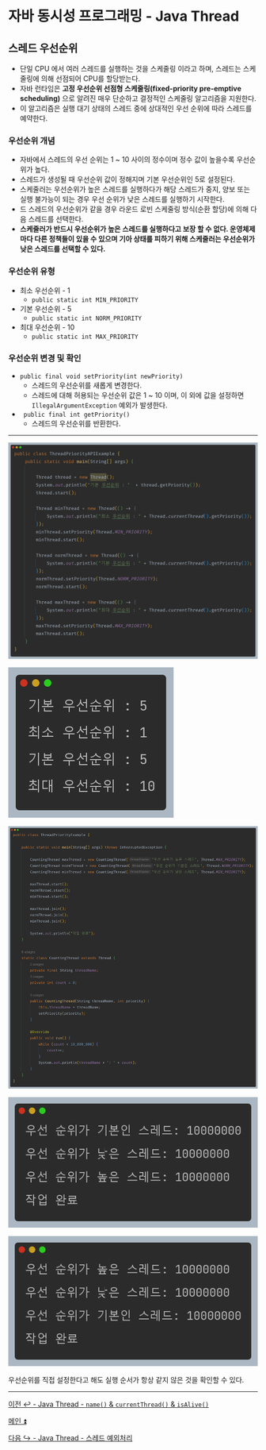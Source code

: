 # 자바 동시성 프로그래밍 - Java Thread

## 스레드 우선순위

- 단일 CPU 에서 여러 스레드를 실행하는 것을 스케줄링 이라고 하며, 스레드는 스케줄링에 의해 선점되어 CPU를 할당받는다.
- 자바 런타임은 **고정 우선순위 선점형 스케줄링(fixed-priority pre-emptive scheduling)** 으로 알려진 매우 단순하고 결정적인 스케줄링 알고리즘을 지원한다.
- 이 알고리즘은 실행 대기 상태의 스레드 중에 상대적인 우선 순위에 따라 스레드를 예약한다.

### 우선순위 개념

- 자바에서 스레드의 우선 순위는 1 ~ 10 사이의 정수이며 정수 값이 높을수록 우선순위가 높다.
- 스레드가 생성될 때 우선순위 값이 정해지며 기본 우선순위인 5로 설정된다.
- 스케줄러는 우선순위가 높은 스레드를 실행하다가 해당 스레드가 중지, 양보 또는 실행 불가능이 되는 경우 우선 순위가 낮은 스레드를 실행하기 시작한다.
- 드 스레드의 우선순위가 같을 경우 라운드 로빈 스케줄링 방식(순환 할당)에 의해 다음 스레드를 선택한다.
- **스케줄러가 반드시 우선순위가 높은 스레드를 실행하다고 보장 할 수 없다. 운영체제마다 다른 정책들이 있을 수 있으며 기아 상태를 피하기 위해
    스케줄러는 우선순위가 낮은 스레드를 선택할 수 있다.**

### 우선순위 유형

- 최소 우선순위 - 1
  - `public static int MIN_PRIORITY`
- 기본 우선순위 - 5
  - `public static int NORM_PRIORITY`
- 최대 우선순위 - 10
  - `public static int MAX_PRIORITY`

### 우선순위 변경 및 확인

- `public final void setPriority(int newPriority)`
    - 스레드의 우선순위를 새롭게 변경한다.
    - 스레드에 대해 허용되는 우선순위 값은 1 ~ 10 이며, 이 외에 값을 설정하면 `IllegalArgumentException` 예외가 발생한다.
- ` public final int getPriority()`
  - 스레드의 우선순위를 반환한다.

---

![img_41.png](image/img_41.png)

![img_42.png](image/img_42.png)

![img_43.png](image/img_43.png)

![img_44.png](image/img_44.png)

![img_45.png](image/img_45.png)

우선순위를 직접 설정한다고 해도 실행 순서가 항상 같지 않은 것을 확인할 수 있다.

---

[이전 ↩️ - Java Thread - `name()` & `currentThread()` & `isAlive()`](https://github.com/genesis12345678/TIL/blob/main/Java/reactive/javathread/api/name.md)

[메인 ⏫](https://github.com/genesis12345678/TIL/blob/main/Java/reactive/Main.md)

[다음 ↪️ - Java Thread - 스레드 예외처리]()